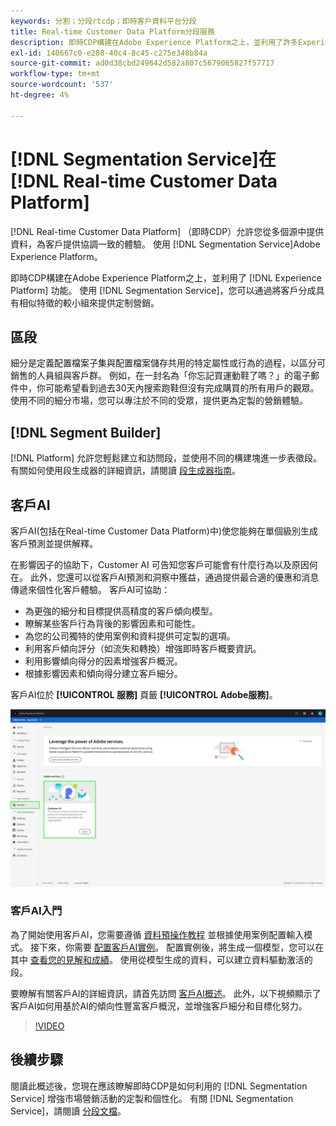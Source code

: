 ```yaml
---
keywords: 分割；分段rtcdp；即時客戶資料平台分段
title: Real-time Customer Data Platform分段服務
description: 即時CDP構建在Adobe Experience Platform之上，並利用了許多Experience Platform服務和功能。 使用分段服務，您可以通過將客戶分成具有相似特徵的較小組來提供定製的市場營銷。
exl-id: 140667c0-e288-40c4-8c45-c275e348b84a
source-git-commit: ad0d38cbd249642d582a807c5679065827f57717
workflow-type: tm+mt
source-wordcount: '537'
ht-degree: 4%

---
```


# [!DNL Segmentation Service]在 [!DNL Real-time Customer Data Platform]

[!DNL Real-time Customer Data Platform] （即時CDP）允許您從多個源中提供資料，為客戶提供協調一致的體驗。 使用 [!DNL Segmentation Service]Adobe Experience Platform。

即時CDP構建在Adobe Experience Platform之上，並利用了 [!DNL Experience Platform] 功能。 使用 [!DNL Segmentation Service]，您可以通過將客戶分成具有相似特徵的較小組來提供定制營銷。

## 區段

細分是定義配置檔案子集與配置檔案儲存共用的特定屬性或行為的過程，以區分可銷售的人員組與客戶群。 例如，在一封名為「你忘記買運動鞋了嗎？」的電子郵件中，你可能希望看到過去30天內搜索跑鞋但沒有完成購買的所有用戶的觀眾。 使用不同的細分市場，您可以專注於不同的受眾，提供更為定製的營銷體驗。

## [!DNL Segment Builder]

[!DNL Platform] 允許您輕鬆建立和訪問段，並使用不同的構建塊進一步表徵段。 有關如何使用段生成器的詳細資訊，請閱讀 [段生成器指南](./segment-builder-guide.md)。

## 客戶AI

客戶AI(包括在Real-time Customer Data Platform)中)使您能夠在單個級別生成客戶預測並提供解釋。

在影響因子的協助下，Customer AI 可告知您客戶可能會有什麼行為以及原因何在。 此外，您還可以從客戶AI預測和洞察中獲益，通過提供最合適的優惠和消息傳遞來個性化客戶體驗。 客戶AI可協助：

* 為更強的細分和目標提供高精度的客戶傾向模型。
* 瞭解某些客戶行為背後的影響因素和可能性。
* 為您的公司獨特的使用案例和資料提供可定製的選項。
* 利用客戶傾向評分（如流失和轉換）增強即時客戶概要資訊。
* 利用影響傾向得分的因素增強客戶概況。
* 根據影響因素和傾向得分建立客戶細分。

客戶AI位於 **[!UICONTROL 服務]** 頁籤 **[!UICONTROL Adobe服務]**。

![客戶AI位置](../assets/overview/rtcdp-customer-ai.png)

### 客戶AI入門

為了開始使用客戶AI，您需要遵循 [資料預操作教程](../../intelligent-services/data-preparation.md) 並根據使用案例配置輸入模式。 接下來，你需要 [配置客戶AI實例](../../intelligent-services/customer-ai/user-guide/configure.md)。 配置實例後，將生成一個模型，您可以在其中 [查看您的見解和成績](../../intelligent-services/customer-ai/user-guide/discover-insights.md)。 使用從模型生成的資料，可以建立資料驅動激活的段。

要瞭解有關客戶AI的詳細資訊，請首先訪問 [客戶AI概述](../../intelligent-services/customer-ai/overview.md)。 此外，以下視頻顯示了客戶AI如何用基於AI的傾向性豐富客戶概況，並增強客戶細分和目標化努力。

>[!VIDEO](https://video.tv.adobe.com/v/40374/?quality=12&learn=on)


## 後續步驟

閱讀此概述後，您現在應該瞭解即時CDP是如何利用的 [!DNL Segmentation Service] 增強市場營銷活動的定製和個性化。 有關 [!DNL Segmentation Service]，請閱讀 [分段文檔](../../segmentation/home.md)。
